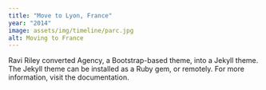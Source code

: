 ```yaml
---
title: "Move to Lyon, France"
year: "2014"
image: assets/img/timeline/parc.jpg
alt: Moving to France
---
```

Ravi Riley converted Agency, a Bootstrap-based theme, into a Jekyll theme. The Jekyll theme can be installed as a Ruby gem, or remotely. For more information, visit the documentation.
